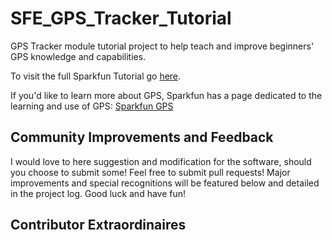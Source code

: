 # SFE_GPS_Tracker_Tutorial
GPS Tracker module tutorial project to help teach and improve beginners' GPS knowledge and capabilities.

To visit the full Sparkfun Tutorial go [here](https://learn.sparkfun.com/tutorials/gps-geo-mapping-at-the-push-of-a-button).

If you'd like to learn more about GPS, Sparkfun has a page dedicated to the learning and use of GPS: [Sparkfun GPS](https://www.sparkfun.com/gps)

## Community Improvements and Feedback

I would love to here suggestion and modification for the software, should you choose to submit some! Feel free to submit pull requests! Major improvements and special recognitions will be featured below and detailed in the project log. Good luck and have fun!

## Contributor Extraordinaires

